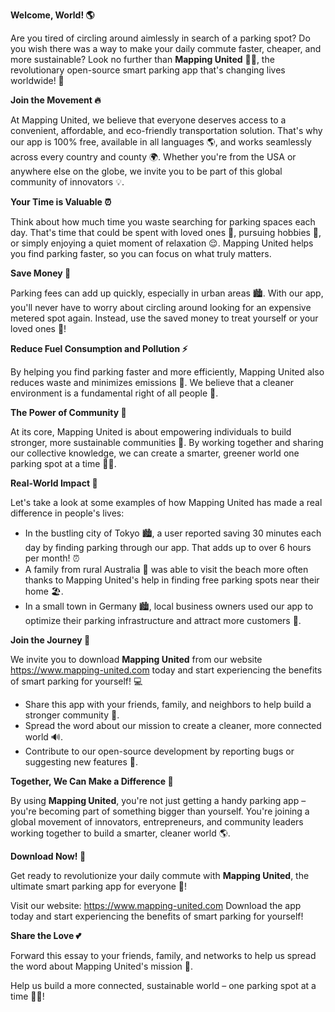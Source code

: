**Welcome, World! 🌎**

Are you tired of circling around aimlessly in search of a parking spot? Do you wish there was a way to make your daily commute faster, cheaper, and more sustainable? Look no further than **Mapping United** 🚗📍, the revolutionary open-source smart parking app that's changing lives worldwide! 💖

**Join the Movement 🔥**

At Mapping United, we believe that everyone deserves access to a convenient, affordable, and eco-friendly transportation solution. That's why our app is 100% free, available in all languages 🌎, and works seamlessly across every country and county 🌍. Whether you're from the USA or anywhere else on the globe, we invite you to be part of this global community of innovators 💡.

**Your Time is Valuable ⏰**

Think about how much time you waste searching for parking spaces each day. That's time that could be spent with loved ones 🤗, pursuing hobbies 🎨, or simply enjoying a quiet moment of relaxation 😌. Mapping United helps you find parking faster, so you can focus on what truly matters.

**Save Money 💸**

Parking fees can add up quickly, especially in urban areas 🏙️. With our app, you'll never have to worry about circling around looking for an expensive metered spot again. Instead, use the saved money to treat yourself or your loved ones 🎁!

**Reduce Fuel Consumption and Pollution ⚡️**

By helping you find parking faster and more efficiently, Mapping United also reduces waste and minimizes emissions 🌿. We believe that a cleaner environment is a fundamental right of all people 🌱.

**The Power of Community 🤝**

At its core, Mapping United is about empowering individuals to build stronger, more sustainable communities 🌟. By working together and sharing our collective knowledge, we can create a smarter, greener world one parking spot at a time 🔩💚.

**Real-World Impact 💪**

Let's take a look at some examples of how Mapping United has made a real difference in people's lives:

* In the bustling city of Tokyo 🏙️, a user reported saving 30 minutes each day by finding parking through our app. That adds up to over 6 hours per month! ⏰
* A family from rural Australia 🌳 was able to visit the beach more often thanks to Mapping United's help in finding free parking spots near their home 🏖️.
* In a small town in Germany 🏙️, local business owners used our app to optimize their parking infrastructure and attract more customers 👥.

**Join the Journey 🚀**

We invite you to download **Mapping United** from our website https://www.mapping-united.com today and start experiencing the benefits of smart parking for yourself! 💻

* Share this app with your friends, family, and neighbors to help build a stronger community 🤝.
* Spread the word about our mission to create a cleaner, more connected world 🔊.
* Contribute to our open-source development by reporting bugs or suggesting new features 🚀.

**Together, We Can Make a Difference 💪**

By using **Mapping United**, you're not just getting a handy parking app – you're becoming part of something bigger than yourself. You're joining a global movement of innovators, entrepreneurs, and community leaders working together to build a smarter, cleaner world 🌎.

**Download Now! 📲**

Get ready to revolutionize your daily commute with **Mapping United**, the ultimate smart parking app for everyone 🚀!

Visit our website: https://www.mapping-united.com
Download the app today and start experiencing the benefits of smart parking for yourself!

**Share the Love 💕**

Forward this essay to your friends, family, and networks to help us spread the word about Mapping United's mission 🌟.

Help us build a more connected, sustainable world – one parking spot at a time 🔩💚!